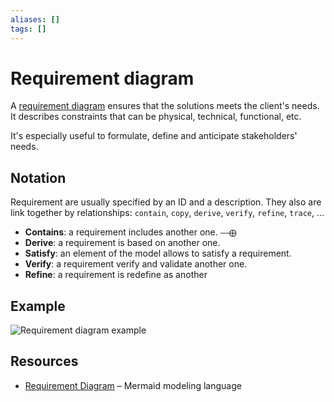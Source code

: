 ```yaml
---
aliases: []
tags: []
---
```


# Requirement diagram

A [requirement diagram](https://wikipedia.org/wiki/requirement_diagram) ensures that the solutions meets the client's needs. It describes constraints that can be physical, technical, functional, etc.

It's especially useful to formulate, define and anticipate stakeholders' needs.

## Notation

Requirement are usually specified by an ID and a description. They also are link together by relationships: `contain`, `copy`, `derive`, `verify`, `refine`, `trace`, …

- **Contains**: a requirement includes another one. `――⨁`
- **Derive**: a requirement is based on another one.
- **Satisfy**: an element of the model allows to satisfy a requirement.
- **Verify**: a requirement verify and validate another one.
- **Refine**: a requirement is redefine as another

## Example

![Requirement diagram example](https://docs.nomagic.com/download/attachments/33194333/requirement_diagram.png?version=1&modificationdate=1528804192480&api=v2)

## Resources

- [Requirement Diagram](https://mermaid.js.org/syntax/requirementdiagram.html) – Mermaid modeling language